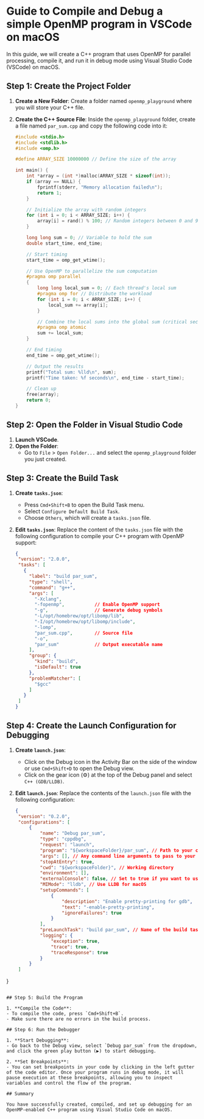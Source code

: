 # Guide to Compile and Debug a simple OpenMP program in VSCode on macOS

In this guide, we will create a C++ program that uses OpenMP for parallel processing, compile it, and run it in debug mode using Visual Studio Code (VSCode) on macOS.

## Step 1: Create the Project Folder

1. **Create a New Folder**:
   Create a folder named `openmp_playground` where you will store your C++ file.

2. **Create the C++ Source File**:
   Inside the `openmp_playground` folder, create a file named `par_sum.cpp` and copy the following code into it:

   ```cpp
   #include <stdio.h>
   #include <stdlib.h>
   #include <omp.h>

   #define ARRAY_SIZE 10000000 // Define the size of the array

   int main() {
       int *array = (int *)malloc(ARRAY_SIZE * sizeof(int));
       if (array == NULL) {
           fprintf(stderr, "Memory allocation failed\n");
           return 1;
       }

       // Initialize the array with random integers
       for (int i = 0; i < ARRAY_SIZE; i++) {
           array[i] = rand() % 100; // Random integers between 0 and 99
       }

       long long sum = 0; // Variable to hold the sum
       double start_time, end_time;

       // Start timing
       start_time = omp_get_wtime();

       // Use OpenMP to parallelize the sum computation
       #pragma omp parallel
       {
           long long local_sum = 0; // Each thread's local sum
           #pragma omp for // Distribute the workload
           for (int i = 0; i < ARRAY_SIZE; i++) {
               local_sum += array[i];
           }

           // Combine the local sums into the global sum (critical section)
           #pragma omp atomic
           sum += local_sum;
       }

       // End timing
       end_time = omp_get_wtime();

       // Output the results
       printf("Total sum: %lld\n", sum);
       printf("Time taken: %f seconds\n", end_time - start_time);

       // Clean up
       free(array);
       return 0;
   }
   ```

## Step 2: Open the Folder in Visual Studio Code

1. **Launch VSCode**.
2. **Open the Folder**:
   - Go to `File` > `Open Folder...` and select the `openmp_playground` folder you just created.

## Step 3: Create the Build Task

1. **Create `tasks.json`**:
   - Press `Cmd+Shift+B` to open the Build Task menu.
   - Select `Configure Default Build Task`.
   - Choose `Others`, which will create a `tasks.json` file.

2. **Edit `tasks.json`**:
   Replace the content of the `tasks.json` file with the following configuration to compile your C++ program with OpenMP support:

   ```json
   {
    "version": "2.0.0",
    "tasks": [
      {
        "label": "build par_sum",
        "type": "shell",
        "command": "g++",
        "args": [
          "-Xclang",
          "-fopenmp", 			// Enable OpenMP support
          "-g", 				// Generate debug symbols
          "-L/opt/homebrew/opt/libomp/lib",
          "-I/opt/homebrew/opt/libomp/include",
          "-lomp",
          "par_sum.cpp",		// Source file
          "-o",
          "par_sum" 			// Output executable name
        ],
        "group": {
          "kind": "build",
          "isDefault": true
        },
        "problemMatcher": [
          "$gcc"
        ]
      }
    ]
   }
   ```

## Step 4: Create the Launch Configuration for Debugging

1. **Create `launch.json`**:
   - Click on the Debug icon in the Activity Bar on the side of the window or use `Cmd+Shift+D` to open the Debug view.
   - Click on the gear icon (⚙️) at the top of the Debug panel and select `C++ (GDB/LLDB)`.

2. **Edit `launch.json`**:
   Replace the contents of the `launch.json` file with the following configuration:

   ```json
   {
    "version": "0.2.0",
    "configurations": [
        {
            "name": "Debug par_sum",
            "type": "cppdbg",
            "request": "launch",
            "program": "${workspaceFolder}/par_sum", // Path to your compiled binary
            "args": [], // Any command line arguments to pass to your program (empty in this case)
            "stopAtEntry": true,
            "cwd": "${workspaceFolder}", // Working directory
            "environment": [],
            "externalConsole": false, // Set to true if you want to use an external console
            "MIMode": "lldb", // Use LLDB for macOS
            "setupCommands": [
                {
                    "description": "Enable pretty-printing for gdb",
                    "text": "-enable-pretty-printing",
                    "ignoreFailures": true
                }
            ],
            "preLaunchTask": "build par_sum", // Name of the build task
            "logging": {
                "exception": true,
                "trace": true,
                "traceResponse": true
            }
        }
    ]
}
   ```

## Step 5: Build the Program

1. **Compile the Code**:
   - To compile the code, press `Cmd+Shift+B`.
   - Make sure there are no errors in the build process.

## Step 6: Run the Debugger

1. **Start Debugging**:
   - Go back to the Debug view, select `Debug par_sum` from the dropdown, and click the green play button (▶️) to start debugging.

2. **Set Breakpoints**:
   - You can set breakpoints in your code by clicking in the left gutter of the code editor. Once your program runs in debug mode, it will pause execution at these breakpoints, allowing you to inspect variables and control the flow of the program.

## Summary 

You have successfully created, compiled, and set up debugging for an OpenMP-enabled C++ program using Visual Studio Code on macOS.
```
